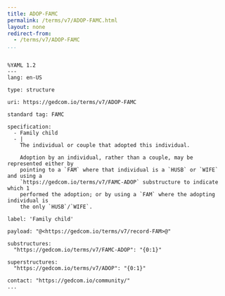 ```yaml
---
title: ADOP-FAMC
permalink: /terms/v7/ADOP-FAMC.html
layout: none
redirect-from:
  - /terms/v7/ADOP-FAMC
...
```


```

%YAML 1.2
---
lang: en-US

type: structure

uri: https://gedcom.io/terms/v7/ADOP-FAMC

standard tag: FAMC

specification:
  - Family child
  - |
    The individual or couple that adopted this individual.
    
    Adoption by an individual, rather than a couple, may be represented either by
    pointing to a `FAM` where that individual is a `HUSB` or `WIFE` and using a
    `https://gedcom.io/terms/v7/FAMC-ADOP` substructure to indicate which 1
    performed the adoption; or by using a `FAM` where the adopting individual is
    the only `HUSB`/`WIFE`.

label: 'Family child'

payload: "@<https://gedcom.io/terms/v7/record-FAM>@"

substructures:
  "https://gedcom.io/terms/v7/FAMC-ADOP": "{0:1}"

superstructures:
  "https://gedcom.io/terms/v7/ADOP": "{0:1}"

contact: "https://gedcom.io/community/"
...

```
